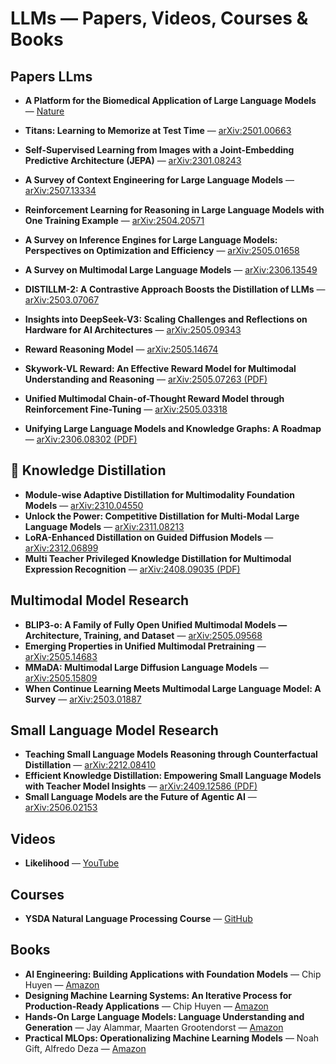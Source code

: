 #  LLMs — Papers, Videos, Courses & Books

##  Papers LLms
- **A Platform for the Biomedical Application of Large Language Models** — [Nature](https://www.nature.com/articles/s41587-024-02534-3)
- **Titans: Learning to Memorize at Test Time** — [arXiv:2501.00663](https://arxiv.org/abs/2501.00663)
- **Self-Supervised Learning from Images with a Joint-Embedding Predictive Architecture (JEPA)** — [arXiv:2301.08243](https://arxiv.org/abs/2301.08243)
- **A Survey of Context Engineering for Large Language Models** — [arXiv:2507.13334](https://arxiv.org/abs/2507.13334)

- **Reinforcement Learning for Reasoning in Large Language Models with One Training Example** — [arXiv:2504.20571](https://arxiv.org/abs/2504.20571)  
- **A Survey on Inference Engines for Large Language Models: Perspectives on Optimization and Efficiency** — [arXiv:2505.01658](https://arxiv.org/abs/2505.01658)  
- **A Survey on Multimodal Large Language Models** — [arXiv:2306.13549](https://arxiv.org/abs/2306.13549)  
- **DISTILLM-2: A Contrastive Approach Boosts the Distillation of LLMs** — [arXiv:2503.07067](https://arxiv.org/abs/2503.07067)  
- **Insights into DeepSeek-V3: Scaling Challenges and Reflections on Hardware for AI Architectures** — [arXiv:2505.09343](https://arxiv.org/abs/2505.09343)  
- **Reward Reasoning Model** — [arXiv:2505.14674](https://arxiv.org/abs/2505.14674)  
- **Skywork-VL Reward: An Effective Reward Model for Multimodal Understanding and Reasoning** — [arXiv:2505.07263 (PDF)](https://arxiv.org/pdf/2505.07263)  
- **Unified Multimodal Chain-of-Thought Reward Model through Reinforcement Fine-Tuning** — [arXiv:2505.03318](https://arxiv.org/abs/2505.03318)  
- **Unifying Large Language Models and Knowledge Graphs: A Roadmap** — [arXiv:2306.08302 (PDF)](https://arxiv.org/pdf/2306.08302)  

## 🎯 Knowledge Distillation

- **Module-wise Adaptive Distillation for Multimodality Foundation Models** — [arXiv:2310.04550](https://arxiv.org/abs/2310.04550)  
- **Unlock the Power: Competitive Distillation for Multi-Modal Large Language Models** — [arXiv:2311.08213](https://arxiv.org/abs/2311.08213)  
- **LoRA-Enhanced Distillation on Guided Diffusion Models** — [arXiv:2312.06899](https://arxiv.org/abs/2312.06899)  
- **Multi Teacher Privileged Knowledge Distillation for Multimodal Expression Recognition** — [arXiv:2408.09035 (PDF)](https://arxiv.org/pdf/2408.09035)  


  
##  Multimodal Model Research

- **BLIP3-o: A Family of Fully Open Unified Multimodal Models — Architecture, Training, and Dataset** — [arXiv:2505.09568](https://arxiv.org/abs/2505.09568)  
- **Emerging Properties in Unified Multimodal Pretraining** — [arXiv:2505.14683](https://arxiv.org/abs/2505.14683)  
- **MMaDA: Multimodal Large Diffusion Language Models** — [arXiv:2505.15809](https://arxiv.org/abs/2505.15809)  
- **When Continue Learning Meets Multimodal Large Language Model: A Survey** — [arXiv:2503.01887](https://arxiv.org/abs/2503.01887)  


##  Small Language Model Research

- **Teaching Small Language Models Reasoning through Counterfactual Distillation** — [arXiv:2212.08410](https://arxiv.org/abs/2212.08410)  
- **Efficient Knowledge Distillation: Empowering Small Language Models with Teacher Model Insights** — [arXiv:2409.12586 (PDF)](https://arxiv.org/pdf/2409.12586)  
- **Small Language Models are the Future of Agentic AI** — [arXiv:2506.02153](https://arxiv.org/abs/2506.02153)  


##  Videos
- **Likelihood** — [YouTube](https://www.youtube.com/watch?v=-eGJuwQ5A2o&t=479s)

##  Courses
- **YSDA Natural Language Processing Course** — [GitHub](https://github.com/yandexdataschool/nlp_course)

##  Books
- **AI Engineering: Building Applications with Foundation Models** — Chip Huyen — [Amazon](https://www.amazon.com/AI-Engineering-Building-Applications-Foundation/dp/1098166302)
- **Designing Machine Learning Systems: An Iterative Process for Production-Ready Applications** — Chip Huyen — [Amazon](https://www.amazon.co.uk/Designing-Machine-Learning-Systems-Production-Ready/dp/1098107969)
- **Hands-On Large Language Models: Language Understanding and Generation** — Jay Alammar, Maarten Grootendorst — [Amazon](https://www.amazon.co.uk/Hands-Large-Language-Models-Understanding-ebook/dp/B0DGZ46G88)
- **Practical MLOps: Operationalizing Machine Learning Models** — Noah Gift, Alfredo Deza — [Amazon](https://www.amazon.co.uk/Practical-MLOps-Operationalizing-Machine-Learning/dp/1098103017)




